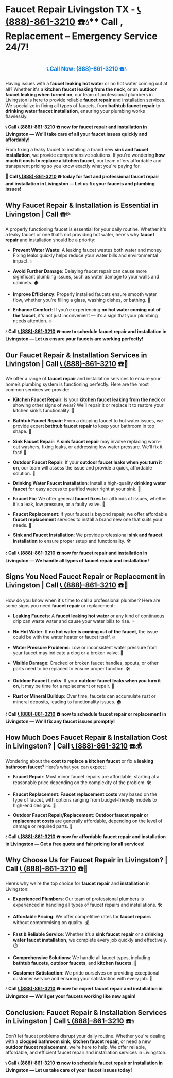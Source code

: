 # Faucet Repair Livingston TX - [📞 (888)-861-3210](https://plumbing-texas-3210.netlify.app) ☎️💧** Call , Replacement – Emergency Service 24/7!
# 

<p align="center" style="font-size: 1.2em; font-weight: bold; margin: 20px 0;">
  <a href="https://plumbing-texas-3210.netlify.app" target="_blank" style="color: #007BFF; text-decoration: none;">📞 Call Now: (888)-861-3210 ☎️💧</a>
</p>

Having issues with a **faucet leaking hot water** or no hot water coming out at all? Whether it's a **kitchen faucet leaking from the neck**, or an **outdoor faucet leaking when turned on**, our team of professional plumbers in Livingston is here to provide reliable **faucet repair** and installation services. We specialize in fixing all types of faucets, from **bathtub faucet repair** to **drinking water faucet installation**, ensuring your plumbing works flawlessly.

**📞 Call [📞 (888)-861-3210](https://plumbing-texas-3210.netlify.app) ☎️ now for faucet repair and installation in Livingston — We’ll take care of all your faucet issues quickly and affordably!**

From fixing a leaky faucet to installing a brand new **sink and faucet installation**, we provide comprehensive solutions. If you're wondering **how much it costs to replace a kitchen faucet**, our team offers affordable and transparent pricing so you know exactly what you're paying for.

**🚨 Call [📞 (888)-861-3210](https://plumbing-texas-3210.netlify.app) ☎️ today for fast and professional faucet repair and installation in Livingston — Let us fix your faucets and plumbing issues!**

## **Why Faucet Repair & Installation is Essential in Livingston | Call  ☎️💦**

A properly functioning faucet is essential for your daily routine. Whether it's a leaky faucet or one that’s not providing hot water, here's why **faucet repair** and installation should be a priority:

- **Prevent Water Waste**: A leaking faucet wastes both water and money. Fixing leaks quickly helps reduce your water bills and environmental impact. 💧

- **Avoid Further Damage**: Delaying faucet repair can cause more significant plumbing issues, such as water damage to your walls and cabinets. 🏚️

- **Improve Efficiency**: Properly installed faucets ensure smooth water flow, whether you’re filling a glass, washing dishes, or bathing. 🚿

- **Enhance Comfort**: If you're experiencing **no hot water coming out of the faucet**, it's not just inconvenient — it’s a sign that your plumbing needs attention. 🔥

**💧 Call [📞 (888)-861-3210](https://plumbing-texas-3210.netlify.app) ☎️ now to schedule faucet repair and installation in Livingston — Let us ensure your faucets are working perfectly!**

## **Our Faucet Repair & Installation Services in Livingston | Call [📞 (888)-861-3210](https://plumbing-texas-3210.netlify.app) ☎️🔧**

We offer a range of **faucet repair** and installation services to ensure your home’s plumbing system is functioning perfectly. Here are the most common services we provide:

- **Kitchen Faucet Repair**: Is your **kitchen faucet leaking from the neck** or showing other signs of wear? We’ll repair it or replace it to restore your kitchen sink’s functionality. 🍴

- **Bathtub Faucet Repair**: From a dripping faucet to hot water issues, we provide expert **bathtub faucet repair** to keep your bathroom in top shape. 🛁

- **Sink Faucet Repair**: A **sink faucet repair** may involve replacing worn-out washers, fixing leaks, or addressing low water pressure. We’ll fix it fast! 🚰

- **Outdoor Faucet Repair**: If your **outdoor faucet leaks when you turn it on**, our team will assess the issue and provide a quick, affordable solution. 🌳

- **Drinking Water Faucet Installation**: Install a high-quality **drinking water faucet** for easy access to purified water right at your sink. 🥤

- **Faucet Fix**: We offer general **faucet fixes** for all kinds of issues, whether it's a leak, low pressure, or a faulty valve. 🔧

- **Faucet Replacement**: If your faucet is beyond repair, we offer affordable **faucet replacement** services to install a brand new one that suits your needs. 🚿

- **Sink and Faucet Installation**: We provide professional **sink and faucet installation** to ensure proper setup and functionality. 🛠️

**💧 Call [📞 (888)-861-3210](https://plumbing-texas-3210.netlify.app) ☎️ now for faucet repair and installation in Livingston — We handle all types of faucet repair and installation!**

## **Signs You Need Faucet Repair or Replacement in Livingston | Call [📞 (888)-861-3210](https://plumbing-texas-3210.netlify.app) ☎️🚨**

How do you know when it's time to call a professional plumber? Here are some signs you need **faucet repair** or replacement:

- **Leaking Faucets**: A **faucet leaking hot water** or any kind of continuous drip can waste water and cause your water bills to rise. 💦

- **No Hot Water**: If **no hot water is coming out of the faucet**, the issue could be with the water heater or faucet itself. 🔥

- **Water Pressure Problems**: Low or inconsistent water pressure from your faucet may indicate a clog or a broken valve. 🚿

- **Visible Damage**: Cracked or broken faucet handles, spouts, or other parts need to be replaced to ensure proper function. 🛠️

- **Outdoor Faucet Leaks**: If your **outdoor faucet leaks when you turn it on**, it may be time for a replacement or repair. 🌳

- **Rust or Mineral Buildup**: Over time, faucets can accumulate rust or mineral deposits, leading to functionality issues. 🏚️

**💧 Call [📞 (888)-861-3210](https://plumbing-texas-3210.netlify.app) ☎️ now to schedule faucet repair or replacement in Livingston — We’ll fix any faucet issues promptly!**

## **How Much Does Faucet Repair & Installation Cost in Livingston? | Call [📞 (888)-861-3210](https://plumbing-texas-3210.netlify.app) ☎️💰**

Wondering about the **cost to replace a kitchen faucet** or fix a **leaking bathroom faucet**? Here’s what you can expect:

- **Faucet Repair**: Most minor faucet repairs are affordable, starting at a reasonable price depending on the complexity of the problem. 🛠️

- **Faucet Replacement**: **Faucet replacement costs** vary based on the type of faucet, with options ranging from budget-friendly models to high-end designs. 🚿

- **Outdoor Faucet Repair/Replacement**: **Outdoor faucet repair or replacement costs** are generally affordable, depending on the level of damage or required parts. 🌳

**💧 Call [📞 (888)-861-3210](https://plumbing-texas-3210.netlify.app) ☎️ now for affordable faucet repair and installation in Livingston — Get a free quote and fair pricing for all services!**

## **Why Choose Us for Faucet Repair in Livingston? | Call [📞 (888)-861-3210](https://plumbing-texas-3210.netlify.app) ☎️🌟**

Here’s why we’re the top choice for **faucet repair** and **installation** in Livingston:

- **Experienced Plumbers**: Our team of professional plumbers is experienced in handling all types of faucet repairs and installations. 🛠️

- **Affordable Pricing**: We offer competitive rates for **faucet repairs** without compromising on quality. 💰

- **Fast & Reliable Service**: Whether it’s a **sink faucet repair** or a **drinking water faucet installation**, we complete every job quickly and effectively. ⏱️

- **Comprehensive Solutions**: We handle all faucet types, including **bathtub faucets**, **outdoor faucets**, and **kitchen faucets**. 🔧

- **Customer Satisfaction**: We pride ourselves on providing exceptional customer service and ensuring your satisfaction with every job. 🌟

**💧 Call [📞 (888)-861-3210](https://plumbing-texas-3210.netlify.app) ☎️ now for expert faucet repair and installation in Livingston — We’ll get your faucets working like new again!**

## **Conclusion: Faucet Repair & Installation Services in Livingston | Call [📞 (888)-861-3210](https://plumbing-texas-3210.netlify.app) ☎️💧**

Don’t let faucet problems disrupt your daily routine. Whether you're dealing with a **clogged bathroom sink**, **kitchen faucet repair**, or need a new **outdoor faucet replacement**, we’re here to help. We offer reliable, affordable, and efficient faucet repair and installation services in Livingston.

**📞 Call [📞 (888)-861-3210](https://plumbing-texas-3210.netlify.app) ☎️ now to schedule faucet repair or installation in Livingston — Let us take care of your faucet issues today!**
